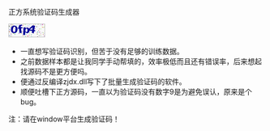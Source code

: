 正方系统验证码生成器

![演示数据](demo.gif)


- 一直想写验证码识别，但苦于没有足够的训练数据。
- 之前数据样本都是让我同学手动帮填的，效率极低而且还有错误率，后来想起找源码不是更方便吗。
- 便通过反编译zjdx.dll写下了批量生成验证码的软件。
- 顺便吐槽下正方源码，一直以为验证码没有数字9是为避免误认，原来是个bug。




注：请在window平台生成验证码！
